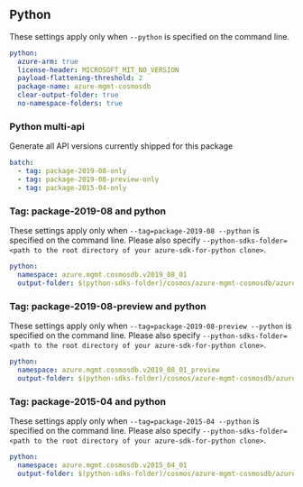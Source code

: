 ## Python

These settings apply only when `--python` is specified on the command line.

``` yaml $(python)
python:
  azure-arm: true
  license-header: MICROSOFT_MIT_NO_VERSION
  payload-flattening-threshold: 2
  package-name: azure-mgmt-cosmosdb
  clear-output-folder: true
  no-namespace-folders: true
```

### Python multi-api

Generate all API versions currently shipped for this package

```yaml $(python) && $(multiapi)
batch:
  - tag: package-2019-08-only
  - tag: package-2019-08-preview-only
  - tag: package-2015-04-only
```

### Tag: package-2019-08 and python

These settings apply only when `--tag=package-2019-08 --python` is specified on the command line.
Please also specify `--python-sdks-folder=<path to the root directory of your azure-sdk-for-python clone>`.

``` yaml $(tag) == 'package-2019-08' && $(python)
python:
  namespace: azure.mgmt.cosmosdb.v2019_08_01
  output-folder: $(python-sdks-folder)/cosmos/azure-mgmt-cosmosdb/azure/mgmt/cosmosdb/v2019_08_01
```

### Tag: package-2019-08-preview and python

These settings apply only when `--tag=package-2019-08-preview --python` is specified on the command line.
Please also specify `--python-sdks-folder=<path to the root directory of your azure-sdk-for-python clone>`.

``` yaml $(tag) == 'package-2019-08-preview' && $(python)
python:
  namespace: azure.mgmt.cosmosdb.v2019_08_01_preview
  output-folder: $(python-sdks-folder)/cosmos/azure-mgmt-cosmosdb/azure/mgmt/cosmosdb/v2019_08_01_preview
```

### Tag: package-2015-04 and python

These settings apply only when `--tag=package-2015-04 --python` is specified on the command line.
Please also specify `--python-sdks-folder=<path to the root directory of your azure-sdk-for-python clone>`.

``` yaml $(tag) == 'package-2015-04' && $(python)
python:
  namespace: azure.mgmt.cosmosdb.v2015_04_01
  output-folder: $(python-sdks-folder)/cosmos/azure-mgmt-cosmosdb/azure/mgmt/cosmosdb/v2015_04_01
```
